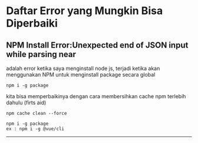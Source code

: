 # Daftar Error yang Mungkin Bisa Diperbaiki

## NPM Install Error:Unexpected end of JSON input while parsing near

adalah error ketika saya menginstall node js, terjadi ketika akan menggunakan NPM untuk menginstall package secara global

```
npm i -g package
```

kita bisa memperbaikinya dengan cara membersihkan cache npm terlebih dahulu (firts aid)

```
npm cache clean --force

npm i -g package
ex : npm i -g @vue/cli
```

---
